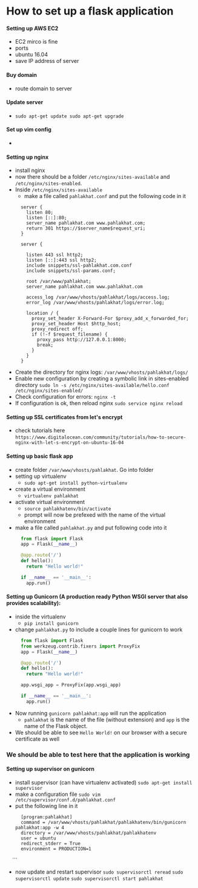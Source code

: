 How to set up a flask application
===========

#### Setting up AWS EC2
 - EC2 mirco is fine
 - ports
 - ubuntu 16.04
 - save IP address of server

#### Buy domain
 - route domain to server

#### Update server
 - `sudo apt-get update
    sudo apt-get upgrade`

#### Set up vim config
 - 

#### Setting up nginx
 - install nginx
 - now there should be a folder `/etc/nginx/sites-available` and `/etc/nginx/sites-enabled`.
 - Inside `/etc/nginx/sites-available`
   - make a file called `pahlakhat.conf` and put the following code in it
   ```
     server {
       listen 80;
       listen [::]:80;
       server_name pahlakhat.com www.pahlakhat.com;
       return 301 https://$server_name$request_uri;
     }
     
     server {
     
       listen 443 ssl http2;
       listen [::]:443 ssl http2;
       include snippets/ssl-pahlakhat.com.conf
       include snippets/ssl-params.conf;

       root /var/www/pahlakhat;
       server_name pahlakhat.com www.pahlakhat.com

       access_log /var/www/vhosts/pahlakhat/logs/access.log;
       error_log /var/www/vhosts/pahlakhat/logs/error.log;

       location / {
         proxy_set_header X-Forward-For $proxy_add_x_forwarded_for;
         proxy_set_header Host $http_host;
         proxy_redirect off;
         if (!-f $request_filename) {
           proxy_pass http://127.0.0.1:8000;
           break;
         }
       }
     }
   ```
 - Create the directory for nginx logs:
     `/var/www/vhosts/pahlakhat/logs/`
 - Enable new configuration by creating a symbolic link in sites-enabled directory
     `sudo ln -s /etc/nginx/sites-available/hello.conf /etc/nginx/sites-enabled/`
 - Check configuration for errors:
     `nginx -t`
 - If configuration is ok, then reload nginx
     `sudo service nginx reload`

#### Setting up SSL certificates from let's encrypt
 - check tutorials here `https://www.digitalocean.com/community/tutorials/how-to-secure-nginx-with-let-s-encrypt-on-ubuntu-16-04`

#### Setting up basic flask app
 - create folder `/var/www/vhosts/pahlakhat`. Go into folder
 - setting up virtualenv
   - `sudo apt-get install python-virtualenv`
 - create a virtual environment
   - `virtualenv pahlakhat`
 - activate virtual environment
   - `source pahlakhatenv/bin/activate`
   - prompt will now be prefexed with the name of the virtual environment
 - make a file called `pahlakhat.py` and put following code into it
     ```python
       from flask import Flask
       app = Flask(__name__)

       @app.route('/')
       def hello():
         return "Hello world!"

       if __name__ == '__main__':
         app.run()
     ```

#### Setting up Gunicorn (A production ready Python WSGI server that also provides scalability):
 - inside the virtualenv
   - `pip install gunicorn`
 - change `pahlakhat.py` to include a couple lines for gunicorn to work
     ```python
       from flask import Flask
       from werkzeug.contrib.fixers import ProxyFix
       app = Flask(__name__)

       @app.route('/')
       def hello():
         return "Hello world!"

       app.wsgi_app = ProxyFix(app.wsgi_app)

       if __name__ == '__main__':
         app.run()
     ```
 - Now running `gunicorn pahlakhat:app` will run the application
   - `pahlakhat` is the name of the file (without extension) and `app` is the name of the Flask object.
 - We should be able to see `Hello World!` on our browser with a secure certificate as well

### We should be able to test here that the application is working

#### Setting up supervisor on gunicorn
 - install supervisor (can have virtualenv activated)
     `sudo apt-get install supervisor`
 - make a configuration file
     `sudo vim /etc/supervisor/conf.d/pahlakhat.conf`
 - put the following line in it
     ```
       [program:pahlakhat]
       command = /var/www/vhosts/pahlakhat/pahlakhatenv/bin/gunicorn pahlakhat:app -w 4
       directory = /var/www/vhosts/pahlakhat/pahlakhatenv
       user = ubuntu
       redirect_stderr = True
       environment = PRODUCTION=1
     ```
 - now update and restart supervisor
     `sudo supervisorctl reread`
     `sudo supervisorctl update`
     `sudo supervisorctl start pahlakhat`
